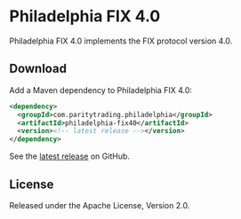 # Philadelphia FIX 4.0

Philadelphia FIX 4.0 implements the FIX protocol version 4.0.

## Download

Add a Maven dependency to Philadelphia FIX 4.0:

```xml
<dependency>
  <groupId>com.paritytrading.philadelphia</groupId>
  <artifactId>philadelphia-fix40</artifactId>
  <version><!-- latest release --></version>
</dependency>
```

See the [latest release][] on GitHub.

  [latest release]: https://github.com/paritytrading/philadelphia/releases/latest

## License

Released under the Apache License, Version 2.0.
